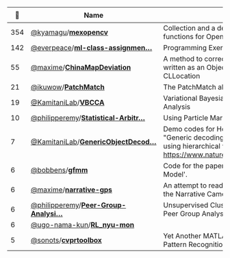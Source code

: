 |:star2: | Name | Description | 🌍|
|---|---|---|---|
|354|[@kyamagu](https://github.com/kyamagu)/[**mexopencv**](https://github.com/kyamagu/mexopencv)|Collection and a development kit of matlab mex functions for OpenCV library|[:arrow_upper_right:](http://kyamagu.github.io/mexopencv)|
|142|[@everpeace](https://github.com/everpeace)/[**ml-class-assignmen…**](https://github.com/everpeace/ml-class-assignments)|Programming Exercises on http://ml-class.org|[:arrow_upper_right:](http://github.com/everpeace/ml-class-assignments)|
|55|[@maxime](https://github.com/maxime)/[**ChinaMapDeviation**](https://github.com/maxime/ChinaMapDeviation)|A method to correct the China Map Deviation, written as an Objective-C category on CLLocation||
|21|[@ikuwow](https://github.com/ikuwow)/[**PatchMatch**](https://github.com/ikuwow/PatchMatch)|The PatchMatch algorithm on MATLAB||
|19|[@KamitaniLab](https://github.com/KamitaniLab)/[**VBCCA**](https://github.com/KamitaniLab/VBCCA)|Variational Bayesian Canonical Correlation Analysis||
|10|[@philipperemy](https://github.com/philipperemy)/[**Statistical-Arbitr…**](https://github.com/philipperemy/Statistical-Arbitrage)|Using Particle Markov Chain Monte Carlo||
|7|[@KamitaniLab](https://github.com/KamitaniLab)/[**GenericObjectDecod…**](https://github.com/KamitaniLab/GenericObjectDecoding)|Demo codes for Horikawa and Kamitani, "Generic decoding of seen and imagined objects using hierarchical visual features", https://www.nature.com/articles/ncomms15037.||
|6|[@bobbens](https://github.com/bobbens)/[**gfmm**](https://github.com/bobbens/gfmm)|Code for the paper 'Geodesic Finite Mixture Model'.|[:arrow_upper_right:](http://hi.cs.waseda.ac.jp/~esimo/research/gfmm/)|
|6|[@maxime](https://github.com/maxime)/[**narrative-gps**](https://github.com/maxime/narrative-gps)|An attempt to read the GPS Snapshot files from the Narrative Camera with Matlab||
|6|[@philipperemy](https://github.com/philipperemy)/[**Peer-Group-Analysi…**](https://github.com/philipperemy/Peer-Group-Analysis-Clustering)|Unsupervised Clustering of Time Series using Peer Group Analysis PGA||
|6|[@ugo-nama-kun](https://github.com/ugo-nama-kun)/[**RL_nyu-mon**](https://github.com/ugo-nama-kun/RL_nyu-mon)|||
|5|[@sonots](https://github.com/sonots)/[**cvprtoolbox**](https://github.com/sonots/cvprtoolbox)|Yet Another MATLAB Computer Vision and Pattern Recognition toolbox||

